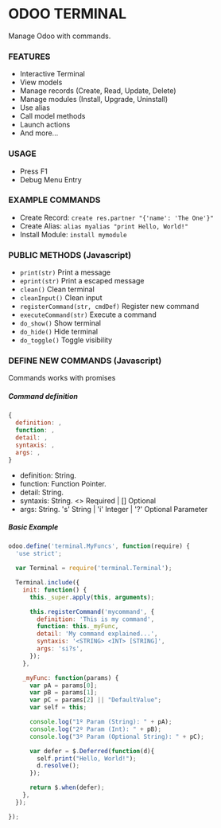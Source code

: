 # ODOO TERMINAL

Manage Odoo with commands.

### FEATURES
- Interactive Terminal
- View models
- Manage records (Create, Read, Update, Delete)
- Manage modules (Install, Upgrade, Uninstall)
- Use alias
- Call model methods
- Launch actions
- And more...

### USAGE
- Press F1
- Debug Menu Entry

### EXAMPLE COMMANDS
- Create Record: ```create res.partner "{'name': 'The One'}"```
- Create Alias: ```alias myalias "print Hello, World!"```
- Install Module: ```install mymodule```


### PUBLIC METHODS (Javascript)
- ```print(str)``` Print a message
- ```eprint(str)``` Print a escaped message
- ```clean()``` Clean terminal
- ```cleanInput()``` Clean input
- ```registerCommand(str, cmdDef)``` Register new command
- ```executeCommand(str)``` Execute a command
- ```do_show()``` Show terminal
- ```do_hide()``` Hide terminal
- ```do_toggle()``` Toggle visibility

### DEFINE NEW COMMANDS (Javascript)
Commands works with promises

##### Command definition
```javascript
{
  definition: ,
  function: ,
  detail: ,
  syntaxis: ,
  args: ,
}
```
- definition: String.
- function: Function Pointer.
- detail: String.
- syntaxis: String. <> Required | [] Optional
- args: String. 's' String | 'i' Integer | '?' Optional Parameter

##### Basic Example
```javascript
odoo.define('terminal.MyFuncs', function(require) {
  'use strict';

  var Terminal = require('terminal.Terminal');

  Terminal.include({
    init: function() {
      this._super.apply(this, arguments);

      this.registerCommand('mycommand', {
        definition: 'This is my command',
        function: this._myFunc,
        detail: 'My command explained...',
        syntaxis: '<STRING> <INT> [STRING]',
        args: 'si?s',
      });
    },

    _myFunc: function(params) {
      var pA = params[0];
      var pB = params[1];
      var pC = params[2] || "DefaultValue";
      var self = this;

      console.log("1º Param (String): " + pA);
      console.log("2º Param (Int): " + pB);
      console.log("3º Param (Optional String): " + pC);

      var defer = $.Deferred(function(d){
        self.print("Hello, World!");
        d.resolve();
      });

      return $.when(defer);
    },
  });

});
```
